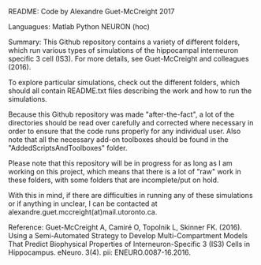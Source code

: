 README:
Code by Alexandre Guet-McCreight
2017

Languagues:
Matlab
Python
NEURON (hoc)

Summary:
This Github repository contains a variety of different folders, which run various types of simulations of the hippocampal interneuron specific 3 cell (IS3). For more details, see Guet-McCreight and colleagues (2016).

To explore particular simulations, check out the different folders, which should all contain README.txt files describing the work and how to run the simulations.

Because this Github repository was made "after-the-fact", a lot of the directories should be read over carefully and corrected where necessary in order to ensure that the code runs properly for any individual user. Also note that all the necessary add-on toolboxes should be found in the "AddedScriptsAndToolboxes" folder.

Please note that this repository will be in progress for as long as I am working on this project, which means that there is a lot of "raw" work in these folders, with some folders that are incomplete/put on hold.

With this in mind, if there are difficulties in running any of these simulations or if anything in unclear, I can be contacted at alexandre.guet.mccreight(at)mail.utoronto.ca.

Reference:
Guet-McCreight A, Camiré O, Topolnik L, Skinner FK. (2016). Using a Semi-Automated Strategy to Develop Multi-Compartment Models That Predict Biophysical Properties of Interneuron-Specific 3 (IS3) Cells in Hippocampus. eNeuro. 3(4). pii: ENEURO.0087-16.2016.
